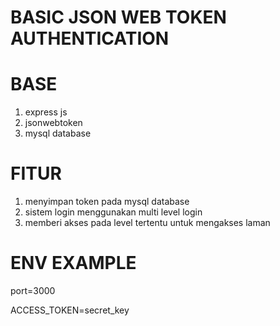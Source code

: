 # BASIC JSON WEB TOKEN AUTHENTICATION #

# BASE #
1. express js
2. jsonwebtoken
3. mysql database

# FITUR #
1. menyimpan token pada mysql database
2. sistem login menggunakan multi level login
3. memberi akses pada level tertentu untuk mengakses laman

# ENV EXAMPLE #
port=3000

ACCESS_TOKEN=secret_key